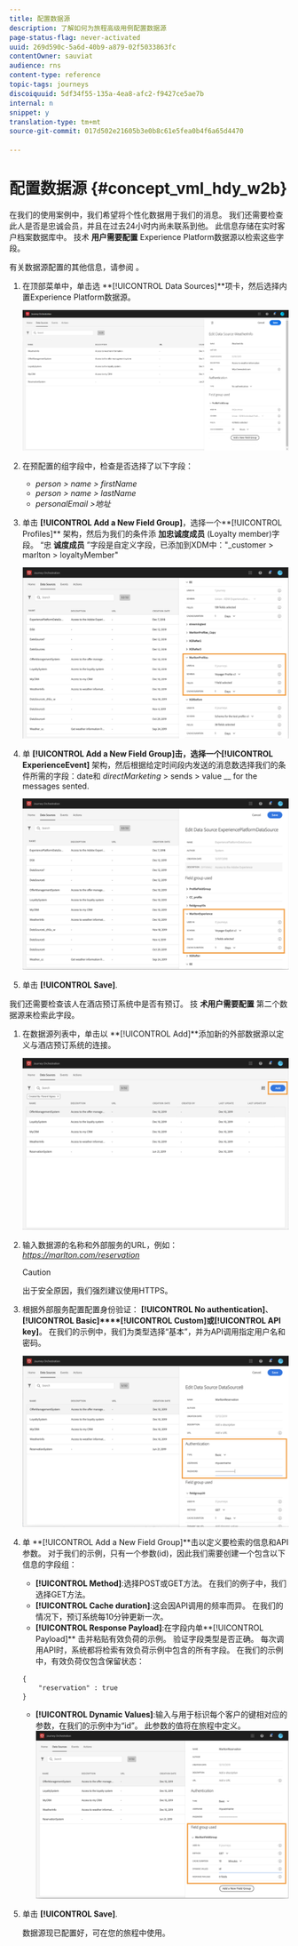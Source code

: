 ```yaml
---
title: 配置数据源
description: 了解如何为旅程高级用例配置数据源
page-status-flag: never-activated
uuid: 269d590c-5a6d-40b9-a879-02f5033863fc
contentOwner: sauviat
audience: rns
content-type: reference
topic-tags: journeys
discoiquuid: 5df34f55-135a-4ea8-afc2-f9427ce5ae7b
internal: n
snippet: y
translation-type: tm+mt
source-git-commit: 017d502e21605b3e0b8c61e5fea0b4f6a65d4470

---
```



# 配置数据源 {#concept_vml_hdy_w2b}

在我们的使用案例中，我们希望将个性化数据用于我们的消息。 我们还需要检查此人是否是忠诚会员，并且在过去24小时内尚未联系到他。 此信息存储在实时客户档案数据库中。 技术 **用户需要配置** Experience Platform数据源以检索这些字段。

有关数据源配置的其他信息，请参阅 [](../datasource/about-data-sources.md)。

1. 在顶部菜单中，单击选 **[!UICONTROL Data Sources]**项卡，然后选择内置Experience Platform数据源。

   ![](../assets/journey23.png)

1. 在预配置的组字段中，检查是否选择了以下字段：

   * _person > name > firstName_
   * _person > name > lastName_
   * _personalEmail >地址_

1. 单击 **[!UICONTROL Add a New Field Group]**，选择一个**[!UICONTROL Profiles]** 架构，然后为我们的条件添 **加忠诚度成员** (Loyalty member)字段。 “忠 **诚度成员** ”字段是自定义字段，已添加到XDM中：&quot;_customer > marlton > loyaltyMember&quot;

   ![](../assets/journeyuc2_6.png)

1. 单 **[!UICONTROL Add a New Field Group]**击，选择一个**[!UICONTROL ExperienceEvent]** 架构，然后根据给定时间段内发送的消息数选择我们的条件所需的字段：date和 _directMarketing_ > sends > value __ for the messages sented.

   ![](../assets/journeyuc2_7.png)

1. 单击 **[!UICONTROL Save]**.

我们还需要检查该人在酒店预订系统中是否有预订。 技 **术用户需要配置** 第二个数据源来检索此字段。

1. 在数据源列表中，单击以 **[!UICONTROL Add]**添加新的外部数据源以定义与酒店预订系统的连接。

   ![](../assets/journeyuc2_9.png)

1. 输入数据源的名称和外部服务的URL，例如： _https://marlton.com/reservation_

   >[!CAUTION]
   >
   >出于安全原因，我们强烈建议使用HTTPS。

1. 根据外部服务配置配置身份验证： **[!UICONTROL No authentication]**、**[!UICONTROL Basic]****[!UICONTROL Custom]**或**[!UICONTROL API key]**。 在我们的示例中，我们为类型选择“基本”，并为API调用指定用户名和密码。

   ![](../assets/journeyuc2_10.png)

1. 单 **[!UICONTROL Add a New Field Group]**击以定义要检索的信息和API参数。 对于我们的示例，只有一个参数(id)，因此我们需要创建一个包含以下信息的字段组：

   * **[!UICONTROL Method]**:选择POST或GET方法。 在我们的例子中，我们选择GET方法。
   * **[!UICONTROL Cache duration]**:这会因API调用的频率而异。 在我们的情况下，预订系统每10分钟更新一次。
   * **[!UICONTROL Response Payload]**:在字段内单**[!UICONTROL Payload]** 击并粘贴有效负荷的示例。 验证字段类型是否正确。 每次调用API时，系统都将检索有效负荷示例中包含的所有字段。 在我们的示例中，有效负荷仅包含保留状态：

   ```
   {
       "reservation" : true
   }
   ```

   * **[!UICONTROL Dynamic Values]**:输入与用于标识每个客户的键相对应的参数，在我们的示例中为“id”。 此参数的值将在旅程中定义。
   ![](../assets/journeyuc2_11.png)

1. 单击 **[!UICONTROL Save]**.

   数据源现已配置好，可在您的旅程中使用。
